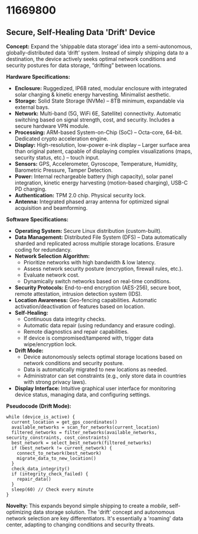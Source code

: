 # 11669800

## Secure, Self-Healing Data 'Drift' Device

**Concept:** Expand the ‘shippable data storage’ idea into a semi-autonomous, globally-distributed data ‘drift’ system. Instead of simply shipping data *to* a destination, the device actively seeks optimal network conditions and security postures for data storage, “drifting” between locations. 

**Hardware Specifications:**

*   **Enclosure:** Ruggedized, IP68 rated, modular enclosure with integrated solar charging & kinetic energy harvesting. Minimalist aesthetic.
*   **Storage:** Solid State Storage (NVMe) – 8TB minimum, expandable via external bays.
*   **Network:** Multi-band (5G, WiFi 6E, Satellite) connectivity. Automatic switching based on signal strength, cost, and security. Includes a secure hardware VPN module.
*   **Processing:** ARM-based System-on-Chip (SoC) – Octa-core, 64-bit. Dedicated crypto acceleration engine.
*   **Display:** High-resolution, low-power e-ink display – Larger surface area than original patent, capable of displaying complex visualizations (maps, security status, etc.) – touch input.
*   **Sensors:** GPS, Accelerometer, Gyroscope, Temperature, Humidity, Barometric Pressure, Tamper Detection.
*   **Power:** Internal rechargeable battery (high capacity), solar panel integration, kinetic energy harvesting (motion-based charging), USB-C PD charging.
*   **Authentication:** TPM 2.0 chip. Physical security lock.
*   **Antenna:** Integrated phased array antenna for optimized signal acquisition and beamforming.

**Software Specifications:**

*   **Operating System:** Secure Linux distribution (custom-built).
*   **Data Management:** Distributed File System (DFS) – Data automatically sharded and replicated across multiple storage locations. Erasure coding for redundancy.
*   **Network Selection Algorithm:**
    *   Prioritize networks with high bandwidth & low latency.
    *   Assess network security posture (encryption, firewall rules, etc.).
    *   Evaluate network cost.
    *   Dynamically switch networks based on real-time conditions.
*   **Security Protocols:** End-to-end encryption (AES-256), secure boot, remote attestation, intrusion detection system (IDS).
*   **Location Awareness:** Geo-fencing capabilities. Automatic activation/deactivation of features based on location.
*   **Self-Healing:** 
    *   Continuous data integrity checks.
    *   Automatic data repair (using redundancy and erasure coding).
    *   Remote diagnostics and repair capabilities.
    *   If device is compromised/tampered with, trigger data wipe/encryption lock.
*   **Drift Mode:**
    *   Device autonomously selects optimal storage locations based on network conditions and security posture.
    *   Data is automatically migrated to new locations as needed.
    *   Administrator can set constraints (e.g., only store data in countries with strong privacy laws).
*   **Display Interface:** Intuitive graphical user interface for monitoring device status, managing data, and configuring settings.

**Pseudocode (Drift Mode):**

```
while (device_is_active) {
  current_location = get_gps_coordinates()
  available_networks = scan_for_networks(current_location)
  filtered_networks = filter_networks(available_networks, security_constraints, cost_constraints)
  best_network = select_best_network(filtered_networks)
  if (best_network != current_network) {
    connect_to_network(best_network)
    migrate_data_to_new_location()
  }
  check_data_integrity()
  if (integrity_check_failed) {
    repair_data()
  }
  sleep(60) // Check every minute
}
```

**Novelty:** This expands beyond simple shipping to create a *mobile*, self-optimizing data storage solution. The 'drift' concept and autonomous network selection are key differentiators. It's essentially a 'roaming' data center, adapting to changing conditions and security threats.
